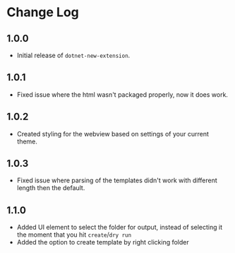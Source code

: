 # Change Log

## 1.0.0

- Initial release of `dotnet-new-extension`.

## 1.0.1

- Fixed issue where the html wasn't packaged properly, now it does work.

## 1.0.2

- Created styling for the webview based on settings of your current theme.

## 1.0.3

- Fixed issue where parsing of the templates didn't work with different length then the default.

## 1.1.0

- Added UI element to select the folder for output, instead of selecting it the moment that you hit `create`/`dry run`
- Added the option to create template by right clicking folder